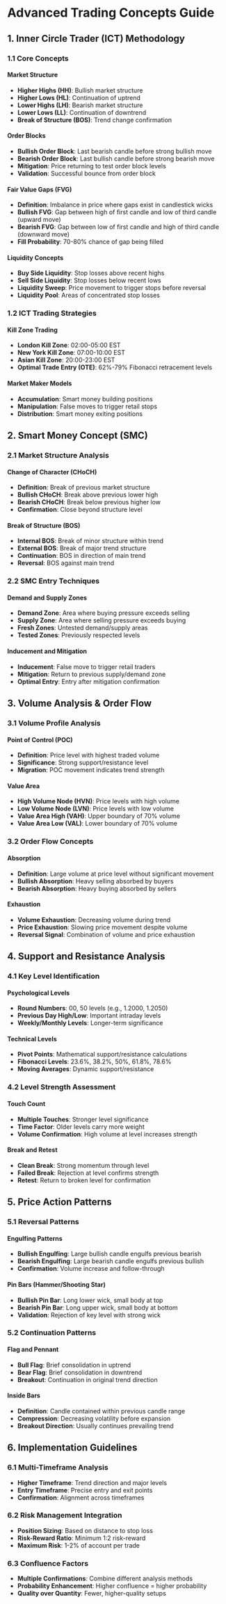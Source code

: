 # Advanced Trading Concepts Guide

## 1. Inner Circle Trader (ICT) Methodology

### 1.1 Core Concepts

#### Market Structure
- **Higher Highs (HH)**: Bullish market structure
- **Higher Lows (HL)**: Continuation of uptrend
- **Lower Highs (LH)**: Bearish market structure
- **Lower Lows (LL)**: Continuation of downtrend
- **Break of Structure (BOS)**: Trend change confirmation

#### Order Blocks
- **Bullish Order Block**: Last bearish candle before strong bullish move
- **Bearish Order Block**: Last bullish candle before strong bearish move
- **Mitigation**: Price returning to test order block levels
- **Validation**: Successful bounce from order block

#### Fair Value Gaps (FVG)
- **Definition**: Imbalance in price where gaps exist in candlestick wicks
- **Bullish FVG**: Gap between high of first candle and low of third candle (upward move)
- **Bearish FVG**: Gap between low of first candle and high of third candle (downward move)
- **Fill Probability**: 70-80% chance of gap being filled

#### Liquidity Concepts
- **Buy Side Liquidity**: Stop losses above recent highs
- **Sell Side Liquidity**: Stop losses below recent lows
- **Liquidity Sweep**: Price movement to trigger stops before reversal
- **Liquidity Pool**: Areas of concentrated stop losses

### 1.2 ICT Trading Strategies

#### Kill Zone Trading
- **London Kill Zone**: 02:00-05:00 EST
- **New York Kill Zone**: 07:00-10:00 EST
- **Asian Kill Zone**: 20:00-23:00 EST
- **Optimal Trade Entry (OTE)**: 62%-79% Fibonacci retracement levels

#### Market Maker Models
- **Accumulation**: Smart money building positions
- **Manipulation**: False moves to trigger retail stops
- **Distribution**: Smart money exiting positions

## 2. Smart Money Concept (SMC)

### 2.1 Market Structure Analysis

#### Change of Character (CHoCH)
- **Definition**: Break of previous market structure
- **Bullish CHoCH**: Break above previous lower high
- **Bearish CHoCH**: Break below previous higher low
- **Confirmation**: Close beyond structure level

#### Break of Structure (BOS)
- **Internal BOS**: Break of minor structure within trend
- **External BOS**: Break of major trend structure
- **Continuation**: BOS in direction of main trend
- **Reversal**: BOS against main trend

### 2.2 SMC Entry Techniques

#### Demand and Supply Zones
- **Demand Zone**: Area where buying pressure exceeds selling
- **Supply Zone**: Area where selling pressure exceeds buying
- **Fresh Zones**: Untested demand/supply areas
- **Tested Zones**: Previously respected levels

#### Inducement and Mitigation
- **Inducement**: False move to trigger retail traders
- **Mitigation**: Return to previous supply/demand zone
- **Optimal Entry**: Entry after mitigation confirmation

## 3. Volume Analysis & Order Flow

### 3.1 Volume Profile Analysis

#### Point of Control (POC)
- **Definition**: Price level with highest traded volume
- **Significance**: Strong support/resistance level
- **Migration**: POC movement indicates trend strength

#### Value Area
- **High Volume Node (HVN)**: Price levels with high volume
- **Low Volume Node (LVN)**: Price levels with low volume
- **Value Area High (VAH)**: Upper boundary of 70% volume
- **Value Area Low (VAL)**: Lower boundary of 70% volume

### 3.2 Order Flow Concepts

#### Absorption
- **Definition**: Large volume at price level without significant movement
- **Bullish Absorption**: Heavy selling absorbed by buyers
- **Bearish Absorption**: Heavy buying absorbed by sellers

#### Exhaustion
- **Volume Exhaustion**: Decreasing volume during trend
- **Price Exhaustion**: Slowing price movement despite volume
- **Reversal Signal**: Combination of volume and price exhaustion

## 4. Support and Resistance Analysis

### 4.1 Key Level Identification

#### Psychological Levels
- **Round Numbers**: 00, 50 levels (e.g., 1.2000, 1.2050)
- **Previous Day High/Low**: Important intraday levels
- **Weekly/Monthly Levels**: Longer-term significance

#### Technical Levels
- **Pivot Points**: Mathematical support/resistance calculations
- **Fibonacci Levels**: 23.6%, 38.2%, 50%, 61.8%, 78.6%
- **Moving Averages**: Dynamic support/resistance

### 4.2 Level Strength Assessment

#### Touch Count
- **Multiple Touches**: Stronger level significance
- **Time Factor**: Older levels carry more weight
- **Volume Confirmation**: High volume at level increases strength

#### Break and Retest
- **Clean Break**: Strong momentum through level
- **Failed Break**: Rejection at level confirms strength
- **Retest**: Return to broken level for confirmation

## 5. Price Action Patterns

### 5.1 Reversal Patterns

#### Engulfing Patterns
- **Bullish Engulfing**: Large bullish candle engulfs previous bearish
- **Bearish Engulfing**: Large bearish candle engulfs previous bullish
- **Confirmation**: Volume increase and follow-through

#### Pin Bars (Hammer/Shooting Star)
- **Bullish Pin Bar**: Long lower wick, small body at top
- **Bearish Pin Bar**: Long upper wick, small body at bottom
- **Validation**: Rejection of key level with strong wick

### 5.2 Continuation Patterns

#### Flag and Pennant
- **Bull Flag**: Brief consolidation in uptrend
- **Bear Flag**: Brief consolidation in downtrend
- **Breakout**: Continuation in original trend direction

#### Inside Bars
- **Definition**: Candle contained within previous candle range
- **Compression**: Decreasing volatility before expansion
- **Breakout Direction**: Usually continues prevailing trend

## 6. Implementation Guidelines

### 6.1 Multi-Timeframe Analysis
- **Higher Timeframe**: Trend direction and major levels
- **Entry Timeframe**: Precise entry and exit points
- **Confirmation**: Alignment across timeframes

### 6.2 Risk Management Integration
- **Position Sizing**: Based on distance to stop loss
- **Risk-Reward Ratio**: Minimum 1:2 risk-reward
- **Maximum Risk**: 1-2% of account per trade

### 6.3 Confluence Factors
- **Multiple Confirmations**: Combine different analysis methods
- **Probability Enhancement**: Higher confluence = higher probability
- **Quality over Quantity**: Fewer, higher-quality setups
